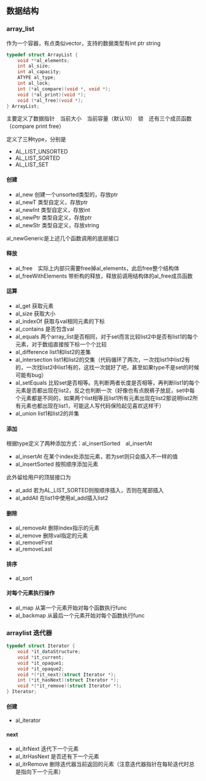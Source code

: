 ## 数据结构

### array_list
作为一个容器，有点类似vector，支持的数据类型有int ptr string

```c
typedef struct ArrayList {
    void **al_elements;
    int al_size;
    int al_capacity;
    ATYPE al_type;
    int al_lock;
    int (*al_compare)(void *, void *);
    void (*al_print)(void *);
    void (*al_free)(void *);
} ArrayList;
```

主要定义了数据指针　当前大小　当前容量（默认10）　锁　还有三个成员函数（compare print free）

定义了三种type，分别是
* AL_LIST_UNSORTED
* AL_LIST_SORTED
* AL_LIST_SET

#### 创建
* al_new  创建一个unsorted类型的，存放ptr
* al_newT  类型自定义，存放ptr
* al_newInt  类型自定义，存放int
* al_newPtr  类型自定义，存放ptr
* al_newStr  类型自定义，存放string

al_newGeneric是上述几个函数调用的底层接口

#### 释放
* al_free　实际上内部只需要free掉al_elements，此后free整个结构体
* al_freeWithElements  带析构的释放，释放前调用结构体的al_free成员函数

#### 运算
* al_get  获取元素
* al_size  获取大小
* al_indexOf  获取与val相同元素的下标
* al_contains  是否包含val
* al_equals  两个array_list是否相同，对于set而言比较list2中是否有list1的每个元素，对于数组直接按下标一个个比较
* al_difference  list1和list2的差集
* al_intersection  list1和list2的交集（代码循环了两次，一次找list1中list2有的，一次找list2中list1有的，这找一次就好了吧，甚至如果type不是set的时候可能有bug）
* al_setEquals  比较set是否相等。先判断两者长度是否相等，再判断list1的每个元素是否都出现在list2，反之也判断一次（好像也有点脱裤子放屁，set中每个元素都是不同的，如果两个list相等且list1所有元素出现在list2那说明list2所有元素也都出现在list1，可能这人写代码保险起见喜欢这样干）
* al_union  list1和list2的并集

#### 添加
根据type定义了两种添加方式：al_insertSorted　al_insertAt
* al_insertAt  在某个index处添加元素，若为set则只会插入不一样的值
* al_insertSorted  按照顺序添加元素

此外留给用户的顶层接口为
* al_add  若为AL_LIST_SORTED则按顺序插入，否则在尾部插入
* al_addAll  在list1中使用al_add插入list2

#### 删除
* al_removeAt  删除index指示的元素
* al_remove  删除val指定的元素
* al_removeFirst
* al_removeLast

#### 排序
* al_sort

#### 对每个元素执行操作
* al_map  从第一个元素开始对每个函数执行func
* al_backmap  从最后一个元素开始对每个函数执行func

### arraylist 迭代器
```c
typedef struct Iterator {
    void *it_dataStructure;
    void *it_current;
    void *it_opaque1;
    void *it_opaque2;
    void *(*it_next)(struct Iterator *);
    int (*it_hasNext)(struct Iterator *);
    void *(*it_remove)(struct Iterator *);
} Iterator;
```

#### 创建
* al_iterator

#### next
* al_itrNext  迭代下一个元素
* al_itrHasNext  是否还有下一个元素
* al_itrRemove  删除迭代器当前返回的元素（注意迭代器指针在每轮迭代时总是指向下一个元素）

